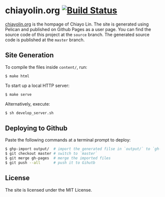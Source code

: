 # chiayolin.org [![Build Status](https://travis-ci.org/chiayolin/chiayolin.github.io.svg?branch=source)](https://travis-ci.org/chiayolin/chiayolin.github.io)

[chiayolin.org][1] is the hompage of Chiayo Lin. The site is generated using 
Pelican and published on Github Pages as a user page. You can find the source
code of this project at the `source` branch. The generated source code is
published at the `master` branch.

## Site Generation

To compile the files inside `content/`, run:

```sh
$ make html
```

To start up a local HTTP server:

```sh
$ make serve
```

Alternatively, execute:

```sh
$ sh develop_server.sh
```

## Deploying to Github

Paste the following commands at a terminal prompt to deploy: 

```sh
$ ghp-import output/  # import the generated filse in `output/` to `gh-pages`
$ git checkout master # switch to `master` 
$ git merge gh-pages  # merge the imported files
$ git push --all      # push it to Gihutb
```

## License

The site is licensed under the MIT License.

[1]: http://chiayolin.org/
